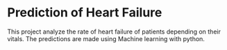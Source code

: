 # Prediction of Heart Failure
This project analyze the rate of heart failure of patients depending on their vitals. 
The predictions are made using Machine learning with python.

